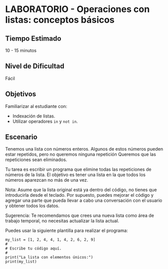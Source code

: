 # LABORATORIO - Operaciones con listas: conceptos básicos

## Tiempo Estimado

10 - 15 minutos

## Nivel de Dificultad

Fácil

## Objetivos

Familiarizar al estudiante con:

* Indexación de listas.
* Utilizar operadores `in` y `not in`.


## Escenario

Tenemos una lista con números enteros. Algunos de estos números pueden estar repetidos, pero no queremos ninguna repetición Queremos que las repeticiones sean eliminados.

Tu tarea es escribir un programa que elimine todas las repeticiones de números de la lista. El objetivo es tener una lista en la que todos los números aparezcan no más de una vez.

Nota: Asume que la lista original está ya dentro del código, no tienes que introducirla desde el teclado. Por supuesto, puedes mejorar el código y agregar una parte que pueda llevar a cabo una conversación con el usuario y obtener todos los datos.

Sugerencia: Te recomendamos que crees una nueva lista como área de trabajo temporal, no necesitas actualizar la lista actual.

Puedes usar la siguiente plantilla para realizar el programa:

```
my_list = [1, 2, 4, 4, 1, 4, 2, 6, 2, 9]
#
# Escribe tu código aquí.
#
print("La lista con elementos únicos:")
print(my_list)
```
